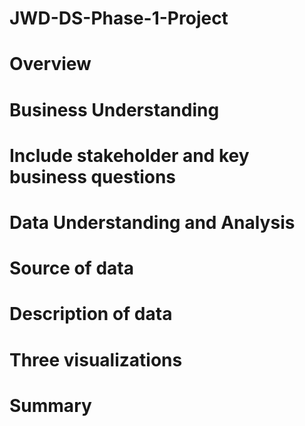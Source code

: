 # JWD-DS-Phase-1-Project
# Overview

# Business Understanding

# Include stakeholder and key business questions

# Data Understanding and Analysis

# Source of data

# Description of data

# Three visualizations 

# Summary 

